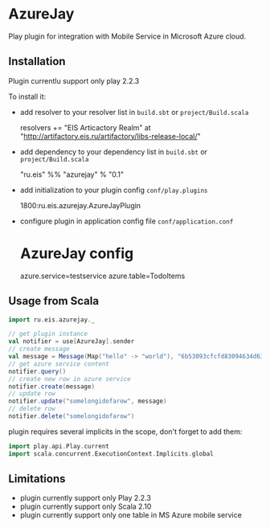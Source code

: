 # AzureJay

Play plugin for integration with Mobile Service in Microsoft Azure cloud.

## Installation

Plugin currentlu support only play 2.2.3

To install it:

* add resolver to your resolver list in ```build.sbt``` or ```project/Build.scala```

    resolvers += "EIS Articactory Realm" at "http://artifactory.eis.ru/artifactory/libs-release-local/"

* add dependency to your dependency list in ```build.sbt``` or ```project/Build.scala```

    "ru.eis" %% "azurejay" % "0.1"

* add initialization to your plugin config ```conf/play.plugins```

    1800:ru.eis.azurejay.AzureJayPlugin

* configure plugin in application config file ```conf/application.conf```

    # AzureJay config
    azure.service=testservice
    azure.table=TodoItems

## Usage from Scala

```scala
import ru.eis.azurejay._

// get plugin instance
val notifier = use[AzureJay].sender
// create message
val message = Message(Map("hello" -> "world"), "6b53093cfcfd83094634d632a592eeb8374cc38f9721778c7103b772819f8071", DeviceType.Android)
// get azure service content
notifier.query()
// create new row in azure service
notifier.create(message)
// update row
notifier.update("somelongidofarow", message)
// delete row
notifier.delete("somelongidofarow")
```

plugin requires several implicits in the scope, don't forget to add them:

```scala
import play.api.Play.current
import scala.concurrent.ExecutionContext.Implicits.global
```

## Limitations

* plugin currently support only Play 2.2.3
* plugin currently support only Scala 2.10
* plugin currently support only one table in MS Azure mobile service


